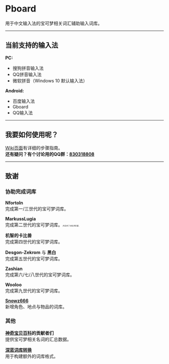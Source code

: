 # Pboard
用于中文输入法的宝可梦相关词汇辅助输入词库。   

*** 

当前支持的输入法
---
**PC:**
* 搜狗拼音输入法
* QQ拼音输入法
* 微软拼音（Windows 10 默认输入法）

**Android:**
* 百度输入法
* Gboard
* QQ输入法

*** 

我要如何使用呢？
---
[Wiki页面](https://github.com/MarkussLugia/Pboard/wiki)有详细的步骤指南。   
**还有疑问？有个讨论用的QQ群：[830318808](https://jq.qq.com/?_wv=1027&k=yJ8r3TwW)**  

*** 

致谢
---
### 协助完成词库   

**Nfortoln**   
完成第一/三世代的宝可梦词库。 

**MarkussLugia**   
完成第二世代的宝可梦词库。<sub><sup><sub><sup><sub>*并且夹了点私货彩蛋。*</sub></sup></sub></sup></sub> 

**机智的卡比兽**   
完成第四世代的宝可梦词库。  

**Desgon-Zekrom** 与 **黑白**   
完成第五世代的宝可梦词库。  

**Zashian**  
完成第六/七/八世代的宝可梦词库。   

**Wooloo**  
完成第九世代的宝可梦词库。   

**[Snowz666](https://github.com/Snowz666)**  
新增角色、地点与物品的词库。   

### 其他   

**[神奇宝贝百科](https://wiki.52poke.com)的贡献者们**  
提供宝可梦相关名词的汇总数据。

**[深蓝词库转换](https://github.com/studyzy/imewlconverter)**   
用于构建额外的词库格式。
